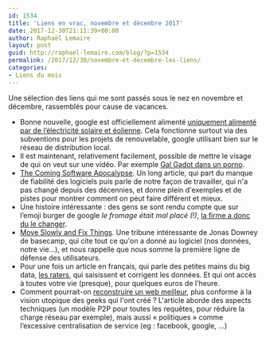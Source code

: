 ```yaml
---
id: 1534
title: 'Liens en vrac, novembre et décembre 2017'
date: 2017-12-30T21:11:39+00:00
author: Raphaël Lemaire
layout: post
guid: http://raphael-lemaire.com/blog/?p=1534
permalink: /2017/12/30/novembre-et-decembre-les-liens/
categories:
- Liens du mois
---
```

Une sélection des liens qui me sont passés sous le nez en novembre et décembre, rassemblés pour cause de vacances.

  * Bonne nouvelle, google est officiellement alimenté [uniquement alimenté par de l’électricité solaire et éolienne](https://electrek.co/2017/11/30/google-is-officially-100-sun-and-wind-powered-3-0-gigawatts-worth/). Cela fonctionne surtout via des subventions pour les projets de renouvelable, google utilisant bien sur le réseau de distribution local.
  * Il est maintenant, relativement facilement, possible de mettre le visage de qui on veut sur une vidéo. Par exemple [Gal Gadot dans un porno](https://motherboard.vice.com/en_us/article/gydydm/gal-gadot-fake-ai-porn).
  * [The Coming Software Apocalypse](https://www.theatlantic.com/technology/archive/2017/09/saving-the-world-from-code/540393/). Un long article, qui part du manque de fiabilité des logiciels puis parle de notre façon de travailler, qui n'a pas changé depuis des décennies, et donne plein d'exemples et de pistes pour montrer comment on peut faire différent et mieux.
  * Une histoire intéressante : des gens se sont rendu compte que sur l&#8217;emoji burger de google _le fromage était mal placé (!)_, [la firme a donc du le changer](https://blog.emojipedia.org/google-fixes-burger-emoji/).
  * [Move Slowly and Fix Things](https://m.signalvnoise.com/move-slowly-and-fix-things-e5a560fd928b). Une tribune intéressante de Jonas Downey de basecamp, qui cite tout ce qu'on a donné au logiciel (nos données, notre vie&#8230;), et nous rappelle que nous somme la première ligne de défense des utilisateurs.
  * Pour une fois un article en français, qui parle des petites mains du big data, [les raters](https://theconversation.com/a-la-rencontre-des-raters-petites-mains-des-big-data-86484), qui saisissent et corrigent les données. Et qui ont accès à toutes votre vie (presque), pour quelques euros de l'heure.
  * Comment pourrait-on [reconstruire un web meilleur](https://www.wired.co.uk/article/is-the-internet-broken-how-to-fix-it), plus conforme à la vision utopique des geeks qui l'ont créé ? L'article aborde des aspects techniques (un modèle P2P pour toutes les requêtes, pour réduire la charge réseau par exemple), mais aussi « politiques » comme l’excessive centralisation de service (eg : facebook, google, &#8230;)

&nbsp;